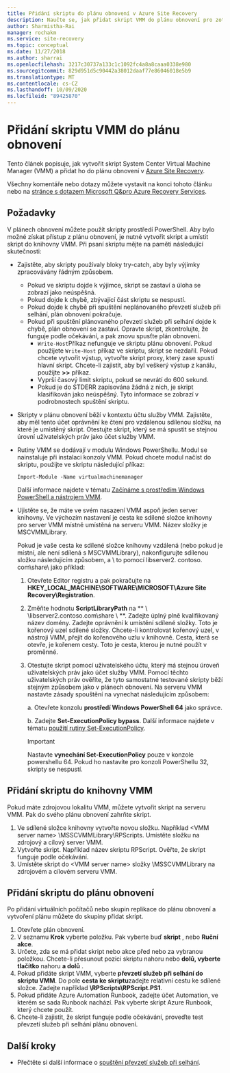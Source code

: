 ```yaml
---
title: Přidání skriptu do plánu obnovení v Azure Site Recovery
description: Naučte se, jak přidat skript VMM do plánu obnovení pro zotavení po havárii virtuálních počítačů Hyper-V v cloudech VMM.
author: Sharmistha-Rai
manager: rochakm
ms.service: site-recovery
ms.topic: conceptual
ms.date: 11/27/2018
ms.author: sharrai
ms.openlocfilehash: 3217c30737a133c1c1092fc4a8a8caaa0338e980
ms.sourcegitcommit: 829d951d5c90442a38012daaf77e86046018e5b9
ms.translationtype: MT
ms.contentlocale: cs-CZ
ms.lasthandoff: 10/09/2020
ms.locfileid: "89425870"
---
```

# <a name="add-a-vmm-script-to-a-recovery-plan"></a>Přidání skriptu VMM do plánu obnovení

Tento článek popisuje, jak vytvořit skript System Center Virtual Machine Manager (VMM) a přidat ho do plánu obnovení v [Azure Site Recovery](site-recovery-overview.md).

Všechny komentáře nebo dotazy můžete vystavit na konci tohoto článku nebo na [stránce s dotazem Microsoft Q&pro Azure Recovery Services](/answers/topics/azure-site-recovery.html).

## <a name="prerequisites"></a>Požadavky

V plánech obnovení můžete použít skripty prostředí PowerShell. Aby bylo možné získat přístup z plánu obnovení, je nutné vytvořit skript a umístit skript do knihovny VMM. Při psaní skriptu mějte na paměti následující skutečnosti:

* Zajistěte, aby skripty používaly bloky try-catch, aby byly výjimky zpracovávány řádným způsobem.
    - Pokud ve skriptu dojde k výjimce, skript se zastaví a úloha se zobrazí jako neúspěšná.
    - Pokud dojde k chybě, zbývající část skriptu se nespustí.
    - Pokud dojde k chybě při spuštění neplánovaného převzetí služeb při selhání, plán obnovení pokračuje.
    - Pokud při spuštění plánovaného převzetí služeb při selhání dojde k chybě, plán obnovení se zastaví. Opravte skript, zkontrolujte, že funguje podle očekávání, a pak znovu spusťte plán obnovení.
        - `Write-Host`Příkaz nefunguje ve skriptu plánu obnovení. Pokud použijete `Write-Host` příkaz ve skriptu, skript se nezdařil. Pokud chcete vytvořit výstup, vytvořte skript proxy, který zase spustí hlavní skript. Chcete-li zajistit, aby byl veškerý výstup z kanálu, použijte **\>\>** příkaz.
        - Vyprší časový limit skriptu, pokud se nevrátí do 600 sekund.
        - Pokud je do STDERR zapisována žádná z nich, je skript klasifikován jako neúspěšný. Tyto informace se zobrazí v podrobnostech spuštění skriptu.

* Skripty v plánu obnovení běží v kontextu účtu služby VMM. Zajistěte, aby měl tento účet oprávnění ke čtení pro vzdálenou sdílenou složku, na které je umístěný skript. Otestujte skript, který se má spustit se stejnou úrovní uživatelských práv jako účet služby VMM.
* Rutiny VMM se dodávají v modulu Windows PowerShellu. Modul se nainstaluje při instalaci konzoly VMM. Pokud chcete modul načíst do skriptu, použijte ve skriptu následující příkaz: 

    `Import-Module -Name virtualmachinemanager`

    Další informace najdete v tématu [Začínáme s prostředím Windows PowerShell a nástrojem VMM](/previous-versions/system-center/system-center-2012-R2/hh875013(v=sc.12)).
* Ujistěte se, že máte ve svém nasazení VMM aspoň jeden server knihovny. Ve výchozím nastavení je cesta ke sdílené složce knihovny pro server VMM místně umístěná na serveru VMM. Název složky je MSCVMMLibrary.

  Pokud je vaše cesta ke sdílené složce knihovny vzdálená (nebo pokud je místní, ale není sdílená s MSCVMMLibrary), nakonfigurujte sdílenou složku následujícím způsobem, a \\ to pomocí libserver2. contoso. com\share\ jako příklad:
  
  1. Otevřete Editor registru a pak pokračujte na **HKEY_LOCAL_MACHINE\SOFTWARE\MICROSOFT\Azure Site Recovery\Registration**.

  1. Změňte hodnotu **ScriptLibraryPath** na ** \\ \libserver2.contoso.com\share \\ **. Zadejte úplný plně kvalifikovaný název domény. Zadejte oprávnění k umístění sdílené složky. Toto je kořenový uzel sdílené složky. Chcete-li kontrolovat kořenový uzel, v nástroji VMM, přejít do kořenového uzlu v knihovně. Cesta, která se otevře, je kořenem cesty. Toto je cesta, kterou je nutné použít v proměnné.

  1. Otestujte skript pomocí uživatelského účtu, který má stejnou úroveň uživatelských práv jako účet služby VMM. Pomocí těchto uživatelských práv ověříte, že tyto samostatné testované skripty běží stejným způsobem jako v plánech obnovení. Na serveru VMM nastavte zásady spouštění na vynechat následujícím způsobem:

     a. Otevřete konzolu **prostředí Windows PowerShell 64** jako správce.
     
     b. Zadejte **Set-ExecutionPolicy bypass**. Další informace najdete v tématu [použití rutiny Set-ExecutionPolicy](/previous-versions/windows/it-pro/windows-powershell-1.0/ee176961(v=technet.10)).

     > [!IMPORTANT]
     > Nastavte **vynechání Set-ExecutionPolicy** pouze v konzole powershellu 64. Pokud ho nastavíte pro konzoli PowerShellu 32, skripty se nespustí.

## <a name="add-the-script-to-the-vmm-library"></a>Přidání skriptu do knihovny VMM

Pokud máte zdrojovou lokalitu VMM, můžete vytvořit skript na serveru VMM. Pak do svého plánu obnovení zahrňte skript.

1. Ve sdílené složce knihovny vytvořte novou složku. Například \<VMM server name> \MSSCVMMLibrary\RPScripts. Umístěte složku na zdrojový a cílový server VMM.
1. Vytvořte skript. Například název skriptu RPScript. Ověřte, že skript funguje podle očekávání.
1. Umístěte skript do \<VMM server name> složky \MSSCVMMLibrary na zdrojovém a cílovém serveru VMM.

## <a name="add-the-script-to-a-recovery-plan"></a>Přidání skriptu do plánu obnovení

Po přidání virtuálních počítačů nebo skupin replikace do plánu obnovení a vytvoření plánu můžete do skupiny přidat skript.

1. Otevřete plán obnovení.
1. V seznamu **Krok** vyberte položku. Pak vyberte buď **skript** , nebo **Ruční akce**.
1. Určete, zda se má přidat skript nebo akce před nebo za vybranou položkou. Chcete-li přesunout pozici skriptu nahoru nebo **dolů, vyberte tlačítko** nahoru **a dolů** .
1. Pokud přidáte skript VMM, vyberte **převzetí služeb při selhání do skriptu VMM**. Do pole **cesta ke skriptu**zadejte relativní cestu ke sdílené složce. Zadejte například **\RPScripts\RPScript.PS1**.
1. Pokud přidáte Azure Automation Runbook, zadejte účet Automation, ve kterém se sada Runbook nachází. Pak vyberte skript Azure Runbook, který chcete použít.
1. Chcete-li zajistit, že skript funguje podle očekávání, proveďte test převzetí služeb při selhání plánu obnovení.


## <a name="next-steps"></a>Další kroky
* Přečtěte si další informace o [spuštění převzetí služeb při selhání](site-recovery-failover.md).

